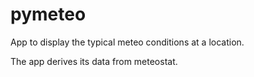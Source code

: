 # pymeteo
App to display the typical meteo conditions at a location.

The app derives its data from meteostat.
